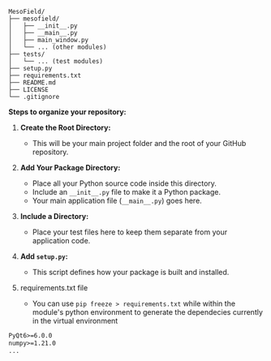 ```
MesoField/
├── mesofield/
│   ├── __init__.py
│   ├── __main__.py
│   ├── main_window.py
│   └── ... (other modules)
├── tests/
│   └── ... (test modules)
├── setup.py
├── requirements.txt
├── README.md
├── LICENSE
└── .gitignore
```

**Steps to organize your repository:**

1. **Create the Root Directory:**
    
    - This will be your main project folder and the root of your GitHub repository.
    
2. **Add Your Package Directory:**
    
    - Place all your Python source code inside this directory.
    - Include an `__init__.py` file to make it a Python package.
    - Your main application file (`__main__.py`) goes here.
    
3. **Include a Directory:**
    
    - Place your test files here to keep them separate from your application code.
	
4. **Add `setup.py`:**
    
    - This script defines how your package is built and installed.

5. requirements.txt file
	- You can use `pip freeze > requirements.txt` while within the module's python environment to generate the dependecies currently in the virtual environment

```txt
PyQt6>=6.0.0
numpy>=1.21.0
...
```
